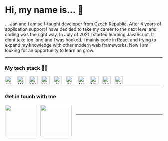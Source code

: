 # Hi, my name is... 👋

... Jan and I am self-taught developer from Czech Republic. After 4 years of application support I have decided to take my career to the next level and coding was the right way. In July of 2021 I started learning JavaScript. It didnt take too long and I was hooked. I mainly code in React and trying to expand my knowledge with other modern web frameworks. Now I am looking for an opportunity to learn an grow.



---
### My tech stack 👨‍💻



<img align="left" alt="Visual Studio Code" width="26px" src="https://cdn.jsdelivr.net/gh/devicons/devicon/icons/vscode/vscode-original.svg" style="padding-right:10px;" />
<img align="left" alt="HTML5" width="26px" src="https://cdn.jsdelivr.net/gh/devicons/devicon/icons/html5/html5-original.svg" style="padding-right:10px;" />
<img align="left" alt="CSS3" width="26px" src="https://cdn.jsdelivr.net/gh/devicons/devicon/icons/css3/css3-original.svg" style="padding-right:10px;" />
<img align="left" alt="Sass" width="26px" src="https://cdn.jsdelivr.net/gh/devicons/devicon/icons/sass/sass-original.svg" style="padding-right:10px;" />
<img align="left" alt="JavaScript" width="26px" src="https://cdn.jsdelivr.net/gh/devicons/devicon/icons/javascript/javascript-original.svg" style="padding-right:10px;" />
<img align="left" alt="React" width="26px" src="https://cdn.jsdelivr.net/gh/devicons/devicon/icons/react/react-original.svg" style="padding-right:10px;" />
<img align="left" alt="MongoDB" width="26px" src="https://cdn.jsdelivr.net/gh/devicons/devicon/icons/mongodb/mongodb-original.svg" style="padding-right:10px;" />
<img align="left" alt="MySQL" width="26px" src="https://cdn.jsdelivr.net/gh/devicons/devicon/icons/mysql/mysql-original.svg" style="padding-right:10px;" />
<img align="left" alt="Git" width="26px" src="https://cdn.jsdelivr.net/gh/devicons/devicon/icons/git/git-original.svg" style="padding-right:10px;" />
<img align="left" alt="GitHub" width="26px" src="https://user-images.githubusercontent.com/3369400/139447912-e0f43f33-6d9f-45f8-be46-2df5bbc91289.png" style="padding-right:10px;" />

</br>

---





### Get in touch with me




<a href="https://www.linkedin.com/in/jan-blahout-230b29100/" target="_blank">
<img align="left" alt"LinkedIn" width="100px"  src="https://user-images.githubusercontent.com/47158701/209137390-71b5436f-efd8-4b40-8dce-44ab0f9d3a9c.png" style="padding-right:10px;" />
</a>
<a href="https://www.instagram.com/jb.wiqi/" target="_blank">
  <img align="left" alt"LinkedIn" width="100px"  src="https://user-images.githubusercontent.com/47158701/209137294-5630e5e5-975b-4ec6-81c1-b614d4ae37d8.png" style="padding-right:10px;" />
  </a>


</br>


---


<!--
**JanBlahout/JanBlahout** is a ✨ _special_ ✨ repository because its `README.md` (this file) appears on your GitHub profile.

Here are some ideas to get you started:

- 🔭 I’m currently working on ...
- 🌱 I’m currently learning ...
- 👯 I’m looking to collaborate on ...
- 🤔 I’m looking for help with ...
- 💬 Ask me about ...
- 📫 How to reach me: ...
- 😄 Pronouns: ...
- ⚡ Fun fact: ...
-->
